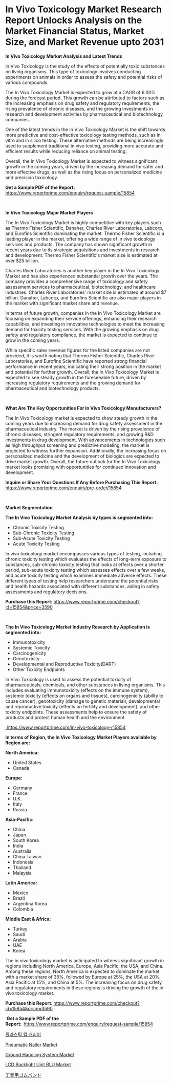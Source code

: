 <p><h1>In Vivo Toxicology Market Research Report Unlocks Analysis on the Market Financial Status, Market Size, and Market Revenue upto 2031</h1></p><p><strong>In Vivo Toxicology Market Analysis and Latest Trends</strong></p>
<p><p>In Vivo Toxicology is the study of the effects of potentially toxic substances on living organisms. This type of toxicology involves conducting experiments on animals in order to assess the safety and potential risks of various compounds.</p><p>The In Vivo Toxicology Market is expected to grow at a CAGR of 6.00% during the forecast period. This growth can be attributed to factors such as the increasing emphasis on drug safety and regulatory requirements, the rising prevalence of chronic diseases, and the growing investments in research and development activities by pharmaceutical and biotechnology companies.</p><p>One of the latest trends in the In Vivo Toxicology Market is the shift towards more predictive and cost-effective toxicology testing methods, such as in vitro and in silico testing. These alternative methods are being increasingly used to supplement traditional in vivo testing, providing more accurate and efficient results while reducing reliance on animal testing.</p><p>Overall, the In Vivo Toxicology Market is expected to witness significant growth in the coming years, driven by the increasing demand for safer and more effective drugs, as well as the rising focus on personalized medicine and precision toxicology.</p></p>
<p><strong>Get a Sample PDF of the Report:&nbsp;</strong> <a href="https://www.reportprime.com/enquiry/request-sample/15854">https://www.reportprime.com/enquiry/request-sample/15854</a></p>
<p>&nbsp;</p>
<p><strong>In Vivo Toxicology Major Market Players</strong></p>
<p><p>The In Vivo Toxicology Market is highly competitive with key players such as Thermo Fisher Scientific, Danaher, Charles River Laboratories, Labcorp, and Eurofins Scientific dominating the market. Thermo Fisher Scientific is a leading player in the market, offering a wide range of in vivo toxicology services and products. The company has shown significant growth in recent years due to its strategic acquisitions and investments in research and development. Thermo Fisher Scientific's market size is estimated at over $25 billion.</p><p>Charles River Laboratories is another key player in the In Vivo Toxicology Market and has also experienced substantial growth over the years. The company provides a comprehensive range of toxicology and safety assessment services to pharmaceutical, biotechnology, and healthcare industries. Charles River Laboratories' market size is estimated at around $7 billion. Danaher, Labcorp, and Eurofins Scientific are also major players in the market with significant market share and revenue.</p><p>In terms of future growth, companies in the In Vivo Toxicology Market are focusing on expanding their service offerings, enhancing their research capabilities, and investing in innovative technologies to meet the increasing demand for toxicity testing services. With the growing emphasis on drug safety and regulatory compliance, the market is expected to continue to grow in the coming years.</p><p>While specific sales revenue figures for the listed companies are not provided, it is worth noting that Thermo Fisher Scientific, Charles River Laboratories, and Eurofins Scientific have reported strong financial performance in recent years, indicating their strong position in the market and potential for further growth. Overall, the In Vivo Toxicology Market is expected to see steady growth in the foreseeable future, driven by increasing regulatory requirements and the growing demand for pharmaceutical and biotechnology products.</p></p>
<p>&nbsp;</p>
<p><strong>What Are The Key Opportunities For In Vivo Toxicology Manufacturers?</strong></p>
<p><p>The In Vivo Toxicology market is expected to show steady growth in the coming years due to increasing demand for drug safety assessment in the pharmaceutical industry. The market is driven by the rising prevalence of chronic diseases, stringent regulatory requirements, and growing R&D investments in drug development. With advancements in technologies such as high throughput screening and predictive modeling, the market is projected to witness further expansion. Additionally, the increasing focus on personalized medicine and the development of biologics are expected to drive market growth. Overall, the future outlook for the In Vivo Toxicology market looks promising with opportunities for continued innovation and development.</p></p>
<p><strong>Inquire or Share Your Questions If Any Before Purchasing This Report:</strong> <a href="https://www.reportprime.com/enquiry/pre-order/15854">https://www.reportprime.com/enquiry/pre-order/15854</a></p>
<p>&nbsp;</p>
<p><strong>Market Segmentation</strong></p>
<p><strong>The In Vivo Toxicology Market Analysis by types is segmented into:</strong></p>
<p><ul><li>Chronic Toxicity Testing</li><li>Sub-Chronic Toxicity Testing</li><li>Sub-Acute Toxicity Testing</li><li>Acute Toxicity Testing</li></ul></p>
<p><p>In vivo toxicology market encompasses various types of testing, including chronic toxicity testing which evaluates the effects of long-term exposure to substances, sub-chronic toxicity testing that looks at effects over a shorter period, sub-acute toxicity testing which assesses effects over a few weeks, and acute toxicity testing which examines immediate adverse effects. These different types of testing help researchers understand the potential risks and health hazards associated with different substances, aiding in safety assessments and regulatory decisions.</p></p>
<p><strong>Purchase this Report:&nbsp;</strong><a href="https://www.reportprime.com/checkout?id=15854&price=3590">https://www.reportprime.com/checkout?id=15854&price=3590</a></p>
<p>&nbsp;</p>
<p><strong>The In Vivo Toxicology Market Industry Research by Application is segmented into:</strong></p>
<p><ul><li>Immunotoxicity</li><li>Systemic Toxicity</li><li>Carcinogenicity</li><li>Genotoxicity</li><li>Developmental and Reproductive Toxicity(DART)</li><li>Other Toxicity Endpoints</li></ul></p>
<p><p>In Vivo Toxicology is used to assess the potential toxicity of pharmaceuticals, chemicals, and other substances in living organisms. This includes evaluating immunotoxicity (effects on the immune system), systemic toxicity (effects on organs and tissues), carcinogenicity (ability to cause cancer), genotoxicity (damage to genetic material), developmental and reproductive toxicity (effects on fertility and development), and other toxicity endpoints. These assessments help to ensure the safety of products and protect human health and the environment.</p></p>
<p><a href="https://www.reportprime.com/in-vivo-toxicology-r15854">&nbsp;https://www.reportprime.com/in-vivo-toxicology-r15854</a></p>
<p><strong>In terms of Region, the In Vivo Toxicology Market Players available by Region are:</strong></p>
<p>
    <p> <strong> North America: </strong>
        <ul>
            <li>United States</li>
            <li>Canada</li>
        </ul>
        </p> 
    <p> <strong> Europe: </strong>
        <ul>
            <li>Germany</li>
            <li>France</li>
            <li>U.K.</li>
            <li>Italy</li>
            <li>Russia</li>
        </ul>
        </p> 
    <p> <strong> Asia-Pacific: </strong>
        <ul>
            <li>China</li>
            <li>Japan</li>
            <li>South Korea</li>
            <li>India</li>
            <li>Australia</li>
            <li>China Taiwan</li>
            <li>Indonesia</li>
            <li>Thailand</li>
            <li>Malaysia</li>
        </ul>
        </p> 
    <p> <strong> Latin America: </strong>
        <ul>
            <li>Mexico</li>
            <li>Brazil</li>
            <li>Argentina Korea</li>
            <li>Colombia</li>
        </ul>
        </p> 
    <p> <strong> Middle East & Africa: </strong>
        <ul>
            <li>Turkey</li>
            <li>Saudi</li>
            <li>Arabia</li>
            <li>UAE</li>
            <li>Korea</li>
        </ul>
    </p>
    </p>
<p><p>The in vivo toxicology market is anticipated to witness significant growth in regions including North America, Europe, Asia Pacific, the USA, and China. Among these regions, North America is expected to dominate the market with a market share of 35%, followed by Europe at 25%, the USA at 20%, Asia Pacific at 15%, and China at 5%. The increasing focus on drug safety and regulatory requirements in these regions is driving the growth of the in vivo toxicology market.</p></p>
<p><strong>Purchase this Report: </strong><a href="https://www.reportprime.com/checkout?id=15854&price=3590">https://www.reportprime.com/checkout?id=15854&price=3590</a></p>
<p>&nbsp;<strong>Get a Sample PDF of the Report:&nbsp;&nbsp;</strong><a href="https://www.reportprime.com/enquiry/request-sample/15854">https://www.reportprime.com/enquiry/request-sample/15854</a></p>
<p><strong></strong></p>
<p><p><a href="https://medium.com/@joanacasper2001/%ED%94%8C%EB%9D%BC%EC%8A%A4%ED%8B%B1-%EC%BB%B5-%EC%BA%90%EB%A6%AC%EC%96%B4-%EC%8B%9C%EC%9E%A5-%EB%8F%99%ED%96%A5-%EB%B0%8F-%EC%8B%9C%EC%9E%A5-%EB%B6%84%E6%9E%90%EC%9D%80-2024%EB%85%84%EB%B6%80%ED%84%B0-2031%EB%85%84%EA%B9%8C%EC%A7%80-%EC%98%88%EC%83%81%EB%90%A9%EB%8B%88%EB%8B%A4-61d15a9723e9">플라스틱 컵 캐리어</a></p><p><a href="https://view.publitas.com/reportprime-1/pneumatic-nailer-market-insights-into-market-cagr-market-trends-and-growth-strategies/">Pneumatic Nailer Market</a></p><p><a href="https://github.com/NorbertYates/Market-Research-Report-List-4/blob/main/ground-handling-system-market.md">Ground Handling System Market</a></p><p><a href="https://noble-drawer-34c.notion.site/Decoding-LCD-Backlight-Unit-BLU-Market-Metrics-Market-Share-Trends-and-Growth-Patterns-57e196cb8c3f45d88073c3366c0b3c3e">LCD Backlight Unit BLU Market</a></p><p><a href="https://medium.com/@orlohagenes_12279/%E5%B7%A5%E6%A5%AD%E7%94%A8%E3%82%B4%E3%83%A0%E3%83%90%E3%83%B3%E3%83%89%E5%B8%82%E5%A0%B4%E5%88%86%E6%9E%90-%E3%81%9D%E3%81%AEcagr-%E5%B8%82%E5%A0%B4%E3%82%BB%E3%82%B0%E3%83%A1%E3%83%B3%E3%83%86%E3%83%BC%E3%82%B7%E3%83%A7%E3%83%B3%E3%81%8A%E3%82%88%E3%81%B3%E3%82%B0%E3%83%AD%E3%83%BC%E3%83%90%E3%83%AB%E7%94%A3%E6%A5%AD%E6%A6%82%E8%A6%81-fa6baffcd176">工業用ゴムバンド</a></p></p>